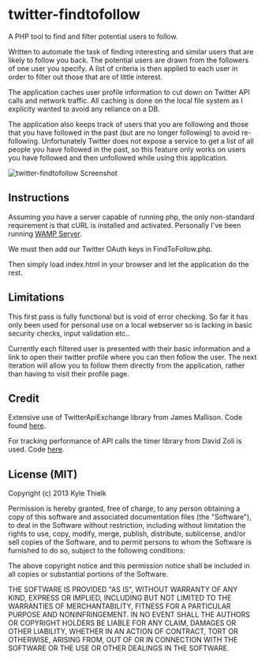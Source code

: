 twitter-findtofollow
====================

A PHP tool to find and filter potential users to follow.

Written to automate the task of finding interesting and similar users that are likely to follow you back. The potential users are drawn from the followers of one user you specify. A list of criteria is then applied to each user in order to filter out those that are of little interest.

The application caches user profile information to cut down on Twitter API calls and network traffic. All caching is done on the local file system as I explicity wanted to avoid any reliance on a DB.

The application also keeps track of users that you are following and those that you have followed in the past (but are no longer following) to avoid re-following. Unfortunately Twitter does not expose a service to get a list of all people you have followed in the past, so this feature only works on users you have followed and then unfollowed while using this application.

![twitter-findtofollow Screenshot](https://github.com/kylethielk/twitter-findtofollow/blob/master/images/screenshot.png?raw=true)

Instructions
------------

Assuming you have a server capable of running php, the only non-standard requirement is that cURL is installed and activated. Personally I've been running [WAMP Server](http://www.wampserver.com/).

We must then add our Twitter OAuth keys in FindToFollow.php.

Then simply load index.html in your browser and let the application do the rest.

Limitations
-----------

This first pass is fully functional but is void of error checking. So far it has only been used for personal use on a local webserver so is lacking in basic security checks, input validation  etc..

Currently each filtered user is presented with their basic information and a link to open their twitter profile where you can then follow the user. The next iteration will allow you to follow them directly from the application, rather than having to visit their profile page.

Credit
------

Extensive use of TwitterApiExchange library from James Mallison. Code found [here](http://github.com/j7mbo/twitter-api-php).

For tracking performance of API calls the timer library from David Zoli is used. Code [here](https://github.com/davidzoli/php-timer-class).

License (MIT)
-------------

Copyright (c) 2013 Kyle Thielk

Permission is hereby granted, free of charge, to any person obtaining a copy
of this software and associated documentation files (the "Software"), to deal
in the Software without restriction, including without limitation the rights
to use, copy, modify, merge, publish, distribute, sublicense, and/or sell
copies of the Software, and to permit persons to whom the Software is
furnished to do so, subject to the following conditions:

The above copyright notice and this permission notice shall be included in
all copies or substantial portions of the Software.

THE SOFTWARE IS PROVIDED "AS IS", WITHOUT WARRANTY OF ANY KIND, EXPRESS OR
IMPLIED, INCLUDING BUT NOT LIMITED TO THE WARRANTIES OF MERCHANTABILITY,
FITNESS FOR A PARTICULAR PURPOSE AND NONINFRINGEMENT. IN NO EVENT SHALL THE
AUTHORS OR COPYRIGHT HOLDERS BE LIABLE FOR ANY CLAIM, DAMAGES OR OTHER
LIABILITY, WHETHER IN AN ACTION OF CONTRACT, TORT OR OTHERWISE, ARISING FROM,
OUT OF OR IN CONNECTION WITH THE SOFTWARE OR THE USE OR OTHER DEALINGS IN
THE SOFTWARE.

